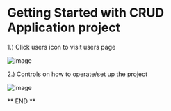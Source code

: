 # Getting Started with CRUD Application project

1.) Click users icon to visit users page

![image](https://user-images.githubusercontent.com/84051773/222938080-e9050f82-6241-46a0-9b01-0df907bc4265.png)

2.) Controls on how to operate/set up the project

![image](https://user-images.githubusercontent.com/84051773/222938524-2da5632b-21df-41dd-8940-a556f29dc6d4.png)


** END **
